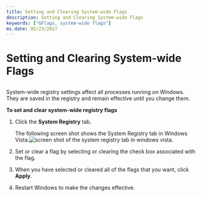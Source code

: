 ```yaml
---
title: Setting and Clearing System-wide Flags
description: Setting and Clearing System-wide Flags
keywords: ["GFlags, system-wide flags"]
ms.date: 05/23/2017
---
```


# Setting and Clearing System-wide Flags


## <span id="ddk_setting_and_clearing_system_wide_flags_dtools"></span><span id="DDK_SETTING_AND_CLEARING_SYSTEM_WIDE_FLAGS_DTOOLS"></span>


System-wide registry settings affect all processes running on Windows. They are saved in the registry and remain effective until you change them.

**To set and clear system-wide registry flags**

1.  Click the **System Registry** tab.

    The following screen shot shows the System Registry tab in Windows Vista.![screen shot of the system registry tab in windows vista.](images/gflags-registry.png)

2.  Set or clear a flag by selecting or clearing the check box associated with the flag.

3.  When you have selected or cleared all of the flags that you want, click **Apply**.

4.  Restart Windows to make the changes effective.

 

 





